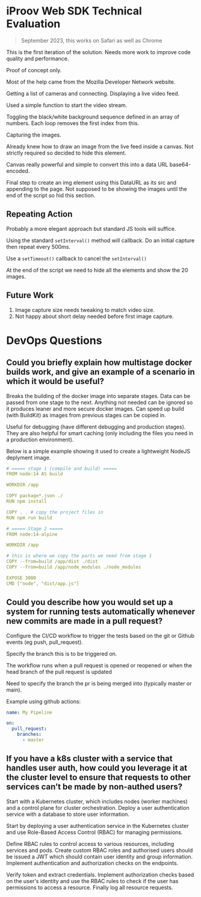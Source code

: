 
# iProov Web SDK Technical Evaluation

> September 2023, this works on Safari as well as Chrome

This is the first iteration of the solution. Needs more work to improve code quality and performance.

Proof of concept only.

Most of the help came from the Mozilla Developer Network website.

Getting a list of cameras and connecting. Displaying a live video feed.

Used a simple function to start the video stream.

Toggling the black/white background sequence defined in an array of numbers. 
Each loop removes the first index from this.

Capturing the images.

Already knew how to draw an image from the live feed inside a canvas. Not strictly required so 
decided to hide this element.

Canvas really powerful and simple to convert this into a data URL base64-encoded.

Final step to create an img element using this DataURL as its src and appending to the page.
Not supposed to be showing the images until the end of the script so hid this section.

## Repeating Action

Probably a more elegant approach but standard JS tools will suffice.

Using the standard `setInterval()` method will callback. Do an initial capture then repeat every 500ms.

Use a `setTimeout()` callback to cancel the `setInterval()`

At the end of the script we need to hide all the elements and show the 20 images.

## Future Work

1. Image capture size needs tweaking to match video size.
2. Not happy about short delay needed before first image capture.

# DevOps Questions

## Could you briefly explain how multistage docker builds work, and give an example of a scenario in which it would be useful?

Breaks the building of the docker image into separate stages. Data can be passed from one stage to the next. Anything not needed can be ignored so it produces leaner and more secure docker images. Can speed up build (with BuildKit) as images from previous stages can be copied in.

Useful for debugging (have different debugging and production stages). 
They are also helpful for smart caching (only including the files you need in a production environment).

Below is a simple example showing it used to create a lightweight NodeJS deplyment image.

```yaml
# ===== stage 1 (compile and build) =====
FROM node:14 AS build

WORKDIR /app

COPY package*.json ./
RUN npm install

COPY . . # copy the project files in
RUN npm run build

# ===== Stage 2 =====
FROM node:14-alpine

WORKDIR /app

# this is where we copy the parts we need from stage 1
COPY --from=build /app/dist ./dist
COPY --from=build /app/node_modules ./node_modules

EXPOSE 3000
CMD ["node", "dist/app.js"]

```

## Could you describe how you would set up a system for running tests automatically whenever new commits are made in a pull request?

Configure the CI/CD workflow to trigger the tests based on the git or Github events (eg push, pull_request).

Specify the branch this is to be triggered on.

The workflow runs when a pull request is opened or reopened or when the head branch of the pull request is updated

Need to specify the branch the pr is being merged into (typically master or main).

Example using github actions:

```yaml
name: My Pipeline

on:
  pull_request:
    branches:
      - master
```

## If you have a k8s cluster with a service that handles user auth, how could you leverage it at the cluster level to ensure that requests to other services can’t be made by non-authed users?

Start with a Kubernetes cluster, which includes nodes (worker machines) and a control plane for cluster orchestration. Deploy a user authentication service with a database to store user information.

Start by deploying a user authentication service in the Kubernetes cluster 
and use Role-Based Access Control (RBAC) for managing permissions.

Define RBAC rules to control access to various resources, including services and pods. Create custom RBAC roles and authorised users should be issued a JWT which should contain user identity and group information.
Implement authentication and authorization checks on the endpoints.

Verify token and extract credentials.
Implement authorization checks based on the user's identity and use the RBAC rules to check 
if the user has permissions to access a resource. Finally log all resource requests.
